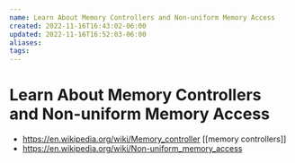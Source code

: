 ```yaml
---
name: Learn About Memory Controllers and Non-uniform Memory Access
created: 2022-11-16T16:43:02-06:00
updated: 2022-11-16T16:52:03-06:00
aliases: 
tags: 
---
```

# Learn About Memory Controllers and Non-uniform Memory Access
- https://en.wikipedia.org/wiki/Memory_controller [[memory controllers]]
- https://en.wikipedia.org/wiki/Non-uniform_memory_access 
